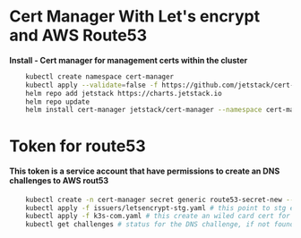 # Cert Manager With Let's encrypt and AWS Route53

**Install - Cert manager for management certs within the cluster**
```sh
    kubectl create namespace cert-manager
    kubectl apply --validate=false -f https://github.com/jetstack/cert-manager/releases/download/v1.14.4/cert-manager.crds.yaml
    helm repo add jetstack https://charts.jetstack.io
    helm repo update
    helm install cert-manager jetstack/cert-manager --namespace cert-manager --version v1.14.4 -f values.yaml --set installCRD=true
```

# Token for route53 
#### This token is a service account that have permissions to create an DNS challenges to AWS rout53
```sh
    kubectl create -n cert-manager secret generic route53-secret-new --from-env-file=.env
    kubectl apply -f issuers/letsencrypt-stg.yaml # this point to stg env on letsencrypt for propagate certificates. 
    kubectl apply -f k3s-com.yaml # this create an wiled card cert for the subdomain *.k3s.com
    kubectl get challenges # status for the DNS challenge, if not found, we got certificate.
```
